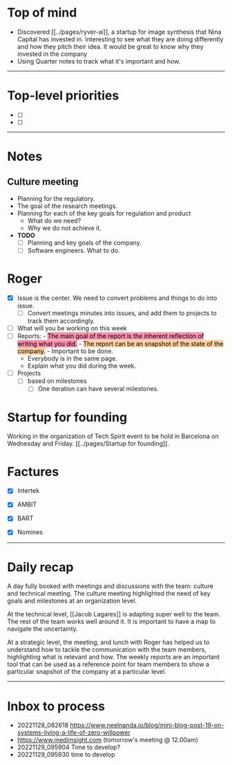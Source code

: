 # Top of mind
* Discovered [[../pages/ryver-ai]], a startup for image synthesis that Nina Capital has invested in. Interesting to see what they are doing differently and how they pitch their idea.  It would be great to know why they invested in the company 
*  Using Quarter notes to track what it's important and how.  

---
# Top-level priorities
- [ ] 
- [ ] 


---
# Notes

## Culture meeting 
* Planning for the regulatory. 
* The goal of the research meetings. 
* Planning for each of the key goals for regulation and product
	* What do we need? 
	* Why we do not achieve it. 
* **TODO**
	* [ ] Planning and key goals of the company. 
	* [ ] Software engineers. What to do.

# Roger 
- [x] Issue is the center. We need to convert problems and things to do into issue. 
	- [ ] Convert meetings minutes into issues, and add them to projects to track them accordingly. 
- [ ] What will you be working on this week
- [ ] Reports:
		- <mark style="background: #FF5582A6;">The main goal of the report is the inherent reflection of writing what you did.</mark> 
		- <mark style="background: #FFB86CA6;">The report can be an snapshot of the state of the company.</mark>
		- Important to be done. 
	- Everybody is in the same page. 
	- Explain what you did during the week. 
- [ ] Projects
	- [ ] based on milestones
		- [ ] One iteration can have several milestones. 

# Startup for founding
Working in the organization of Tech Spirit event to be hold in Barcelona on Wednesday and Friday. [[../pages/Startup for founding]].

# Factures
- [x] Intertek
- [x] AMBIT
- [x] BART
- [x] Nomines


--- 
# Daily recap

A day fully booked with meetings and discussions with the team: culture and technical meeting. 
The culture meeting highlighted the need of key goals and milestones at an organization level.  

At the technical level, [[Jacob Lagares]] is adapting super well to the team. The rest of the team works well around it. It is important to have a map to navigate the uncertainty.

At a strategic level, the meeting, and lunch with Roger has helped us to understand how to tackle the communication with the team members, highlighting what is relevant and how. The weekly reports are an important tool that can be used as a reference point for team members to show a particular snapshot of the company at a particular level.




--- 
# Inbox to process
- 20221128_082618 https://www.neelnanda.io/blog/mini-blog-post-19-on-systems-living-a-life-of-zero-willpower
- https://www.medimsight.com (tomorrow's meeting @ 12.00am)
- 20221129_095904 Time to develop?
- 20221129_095930 time to develop
